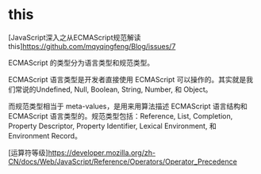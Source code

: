 # this

[JavaScript深入之从ECMAScript规范解读this]<https://github.com/mqyqingfeng/Blog/issues/7>

ECMAScript 的类型分为语言类型和规范类型。

ECMAScript 语言类型是开发者直接使用 ECMAScript 可以操作的。其实就是我们常说的Undefined, Null, Boolean, String, Number, 和 Object。

而规范类型相当于 meta-values，是用来用算法描述 ECMAScript 语言结构和 ECMAScript 语言类型的。规范类型包括：Reference, List, Completion, Property Descriptor, Property Identifier, Lexical Environment, 和 Environment Record。

[运算符等级]<https://developer.mozilla.org/zh-CN/docs/Web/JavaScript/Reference/Operators/Operator_Precedence>